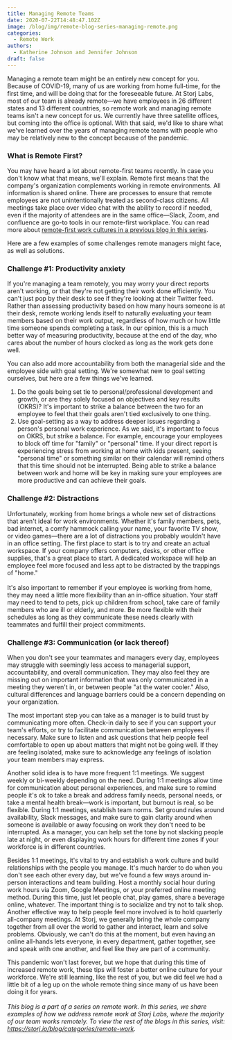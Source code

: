 ```yaml
---
title: Managing Remote Teams
date: 2020-07-22T14:48:47.102Z
image: /blog/img/remote-blog-series-managing-remote.png
categories:
  - Remote Work
authors:
  - Katherine Johnson and Jennifer Johnson
draft: false
---
```

Managing a remote team might be an entirely new concept for you. Because of COVID-19, many of us are working from home full-time, for the first time, and will be doing that for the foreseeable future. At Storj Labs, most of our team is already remote—we have employees in 26 different states and 13 different countries, so remote work and managing remote teams isn't a new concept for us. We currently have three satellite offices, but coming into the office is optional. With that said, we'd like to share what we've learned over the years of managing remote teams with people who may be relatively new to the concept because of the pandemic.

### What is Remote First?

You may have heard a lot about remote-first teams recently. In case you don't know what that means, we'll explain. Remote first means that the company's organization complements working in remote environments. All information is shared online. There are processes to ensure that remote employees are not unintentionally treated as second-class citizens. All meetings take place over video chat with the ability to record if needed, even if the majority of attendees are in the same office—Slack, Zoom, and confluence are go-to tools in our remote-first workplace. You can read more about [remote-first work cultures in a previous blog in this series](https://storj.io/blog/2020/07/remote-first-versus-partially-remote-work-cultures/). 

Here are a few examples of some challenges remote managers might face, as well as solutions.

### Challenge #1: Productivity anxiety

If you're managing a team remotely, you may worry your direct reports aren't working, or that they're not getting their work done efficiently. You can't just pop by their desk to see if they're looking at their Twitter feed. Rather than assessing productivity based on how many hours someone is at their desk, remote working lends itself to naturally evaluating your team members based on their work output, regardless of how much or how little time someone spends completing a task. In our opinion, this is a much better way of measuring productivity, because at the end of the day, who cares about the number of hours clocked as long as the work gets done well.

You can also add more accountability from both the managerial side and the employee side with goal setting. We're somewhat new to goal setting ourselves, but here are a few things we've learned.

1. Do the goals being set tie to personal/professional development and growth, or are they solely focused on objectives and key results (OKRS)? It's important to strike a balance between the two for an employee to feel that their goals aren't tied exclusively to one thing.
2. Use goal-setting as a way to address deeper issues regarding a person's personal work experience. As we said, it's important to focus on OKRS, but strike a balance. For example, encourage your employees to block off time for "family" or "personal" time. If your direct report is experiencing stress from working at home with kids present, seeing "personal time" or something similar on their calendar will remind others that this time should not be interrupted. Being able to strike a balance between work and home will be key in making sure your employees are more productive and can achieve their goals.

### Challenge #2: Distractions

Unfortunately, working from home brings a whole new set of distractions that aren't ideal for work environments. Whether it's family members, pets, bad internet, a comfy hammock calling your name, your favorite TV show, or video games—there are a lot of distractions you probably wouldn't have in an office setting. The first place to start is to try and create an actual workspace. If your company offers computers, desks, or other office supplies, that's a great place to start. A dedicated workspace will help an employee feel more focused and less apt to be distracted by the trappings of "home." \
\
It's also important to remember if your employee is working from home, they may need a little more flexibility than an in-office situation. Your staff may need to tend to pets, pick up children from school, take care of family members who are ill or elderly, and more. Be more flexible with their schedules as long as they communicate these needs clearly with teammates and fulfill their project commitments.

### Challenge #3: Communication (or lack thereof)

When you don't see your teammates and managers every day, employees may struggle with seemingly less access to managerial support, accountability, and overall communication. They may also feel they are missing out on important information that was only communicated in a meeting they weren't in, or between people "at the water cooler." Also, cultural differences and language barriers could be a concern depending on your organization.

The most important step you can take as a manager is to build trust by communicating more often. Check-in daily to see if you can support your team's efforts, or try to facilitate communication between employees if necessary. Make sure to listen and ask questions that help people feel comfortable to open up about matters that might not be going well. If they are feeling isolated, make sure to acknowledge any feelings of isolation your team members may express.

Another solid idea is to have more frequent 1:1 meetings. We suggest weekly or bi-weekly depending on the need. During 1:1 meetings allow time for communication about personal experiences, and make sure to remind people it's ok to take a break and address family needs, personal needs, or take a mental health break—work is important, but burnout is real, so be flexible. During 1:1 meetings, establish team norms. Set ground rules around availability, Slack messages, and make sure to gain clarity around when someone is available or away focusing on work they don't need to be interrupted. As a manager, you can help set the tone by not slacking people late at night, or even displaying work hours for different time zones if your workforce is in different countries.

Besides 1:1 meetings, it's vital to try and establish a work culture and build relationships with the people you manage. It's much harder to do when you don't see each other every day, but we've found a few ways around in-person interactions and team building. Host a monthly social hour during work hours via Zoom, Google Meetings, or your preferred online meeting method. During this time, just let people chat, play games, share a beverage online, whatever. The important thing is to socialize and try not to talk shop. Another effective way to help people feel more involved is to hold quarterly all-company meetings. At Storj, we generally bring the whole company together from all over the world to gather and interact, learn and solve problems. Obviously, we can't do this at the moment, but even having an online all-hands lets everyone, in every department, gather together, see and speak with one another, and feel like they are part of a community.

This pandemic won't last forever, but we hope that during this time of increased remote work, these tips will foster a better online culture for your workforce. We're still learning, like the rest of you, but we did feel we had a little bit of a leg up on the whole remote thing since many of us have been doing it for years.\
\
*This blog is a part of a series on remote work. In this series, we share examples of how we address remote work at Storj Labs, where the majority of our team works remotely. To view the rest of the blogs in this series, visit: <https://storj.io/blog/categories/remote-work>.*
